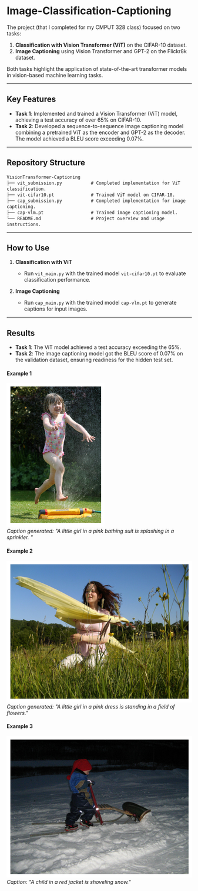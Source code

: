 # Image-Classification-Captioning

The project (that I completed for my CMPUT 328 class) focused on two tasks:  

1. **Classification with Vision Transformer (ViT)** on the CIFAR-10 dataset.  
2. **Image Captioning** using Vision Transformer and GPT-2 on the Flickr8k dataset.  

Both tasks highlight the application of state-of-the-art transformer models in vision-based machine learning tasks.  

---

## Key Features  

- **Task 1**: Implemented and trained a Vision Transformer (ViT) model, achieving a test accuracy of over 65% on CIFAR-10.  
- **Task 2**: Developed a sequence-to-sequence image captioning model combining a pretrained ViT as the encoder and GPT-2 as the decoder. The model achieved a BLEU score exceeding 0.07%.  

---

## Repository Structure  
```
VisionTransformer-Captioning
├── vit_submission.py           # Completed implementation for ViT classification.
├── vit-cifar10.pt              # Trained ViT model on CIFAR-10.
├── cap_submission.py           # Completed implementation for image captioning.
├── cap-vlm.pt                  # Trained image captioning model.
└── README.md                   # Project overview and usage instructions.
```
---

## How to Use  

1. **Classification with ViT**  
   - Run `vit_main.py` with the trained model `vit-cifar10.pt` to evaluate classification performance.  

2. **Image Captioning**  
   - Run `cap_main.py` with the trained model `cap-vlm.pt` to generate captions for input images.  

---

## Results  

- **Task 1**: The ViT model achieved a test accuracy exceeding the 65%.  
- **Task 2**: The image captioning model got the BLEU score of 0.07% on the validation dataset, ensuring readiness for the hidden test set.  

#### Example 1  
![Example 1](result_1.png)  
*Caption generated: "A little girl in a pink bathing suit is splashing in a sprinkler. "*

#### Example 2  
![Example 2](result_2.png)  
*Caption generated: "A little girl in a pink dress is standing in a field of flowers."*

#### Example 3  
![Example 3](result_3.png)  
*Caption: "A child in a red jacket is shoveling snow."*  
